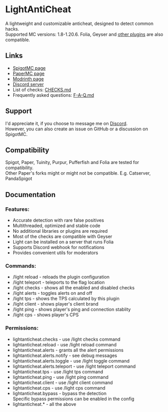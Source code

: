 # LightAntiCheat
A lightweight and customizable anticheat, designed to detect common hacks.<br>
Supported MC versions: 1.8-1.20.6. Folia, Geyser and [other plugins](F-A-Q.md) are also compatible.

## Links
* [SpigotMC page](https://www.spigotmc.org/resources/lightanticheat.112053/)
* [PaperMC page](https://hangar.papermc.io/Vekster/LightAntiCheat)
* [Modrinth page](https://modrinth.com/plugin/lightanticheat)
* [Discord server](https://discord.gg/EQExhK8Ghm)
* List of checks: [CHECKS.md](CHECKS.md)
* Frequently asked questions: [F-A-Q.md](F-A-Q.md)

## Support
I'd appreciate it, if you choose to message me on [Discord](https://discord.gg/EQExhK8Ghm).<br>
However, you can also create an issue on GitHub or a discussion on SpigotMC.

## Compatibility
Spigot, Paper, Tuinity, Purpur, Pufferfish and Folia are tested for compatibility.<br>
Other Paper's forks might or might not be compatible. E.g. Catserver, PandaSpigot

## Documentation
### Features:
* Accurate detection with rare false positives
* Multithreaded, optimized and stable code
* No additional libraries or plugins are required
* Most of the checks are compatible with Geyser
* Light can be installed on a server that runs Folia
* Supports Discord webhook for notifications
* Provides convenient utils for moderators

### Commands:
* /light reload - reloads the plugin configuration
* /light teleport - teleports to the flag location
* /light checks - shows all the enabled and disabled checks
* /light alerts - toggles alerts on and off
* /light tps - shows the TPS calculated by this plugin
* /light client - shows player's client brand
* /light ping - shows player's ping and connection stablity
* /light cps - shows player's CPS

### Permissions:
* lightanticheat.checks - use /light checks command
* lightanticheat.reload - use /light reload command
* lightanticheat.alerts - grants all the alert permissions
* lightanticheat.alerts.notify - see debug messages
* lightanticheat.alerts.toggle - use /light toggle command
* lightanticheat.alerts.teleport - use /light teleport command
* lightanticheat.tps - use /light tps command
* lightanticheat.ping - use /light ping command
* lightanticheat.client - use /light client command
* lightanticheat.cps - use /light cps command
* lightanticheat.bypass - bypass the detection<br>
Specific bypass permissions can be enabled in the config
* lightanticheat.* - all the above
